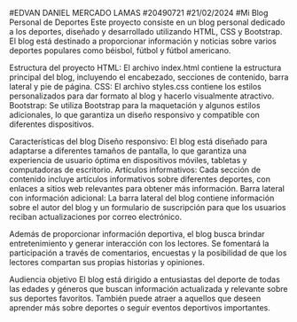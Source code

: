#EDVAN DANIEL MERCADO LAMAS 
#20490721
#21/02/2024
#Mi Blog Personal de Deportes
Este proyecto consiste en un blog personal dedicado a los deportes, diseñado y desarrollado utilizando HTML, CSS y Bootstrap. El blog está destinado a proporcionar información y noticias sobre varios deportes populares como béisbol, fútbol y fútbol americano.

Estructura del proyecto
HTML: El archivo index.html contiene la estructura principal del blog, incluyendo el encabezado, secciones de contenido, barra lateral y pie de página.
CSS: El archivo styles.css contiene los estilos personalizados para dar formato al blog y hacerlo visualmente atractivo.
Bootstrap: Se utiliza Bootstrap para la maquetación y algunos estilos adicionales, lo que garantiza un diseño responsivo y compatible con diferentes dispositivos.

Características del blog
Diseño responsivo: El blog está diseñado para adaptarse a diferentes tamaños de pantalla, lo que garantiza una experiencia de usuario óptima en dispositivos móviles, tabletas y computadoras de escritorio.
Artículos informativos: Cada sección de contenido incluye artículos informativos sobre diferentes deportes, con enlaces a sitios web relevantes para obtener más información.
Barra lateral con información adicional: La barra lateral del blog contiene información sobre el autor del blog y un formulario de suscripción para que los usuarios reciban actualizaciones por correo electrónico.

Además de proporcionar información deportiva, el blog busca brindar entretenimiento y generar interacción con los lectores. Se fomentará la participación a través de comentarios, encuestas y la posibilidad de que los lectores compartan sus propias historias y opiniones.

Audiencia objetivo
El blog está dirigido a entusiastas del deporte de todas las edades y géneros que buscan información actualizada y relevante sobre sus deportes favoritos. También puede atraer a aquellos que deseen aprender más sobre deportes o seguir eventos deportivos importantes.
